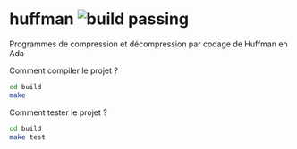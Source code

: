 # huffman ![build passing](https://travis-ci.org/travis-ci/travis-web.svg?branch=master)

Programmes de compression et décompression par codage de Huffman en Ada



Comment compiler le projet ?

```sh
cd build
make
```

Comment tester le projet ?
```sh
cd build
make test
```
